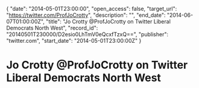 {
  "date": "2014-05-01T23:00:00", 
  "open_access": false, 
  "target_url": "https://twitter.com/ProfJoCrotty", 
  "description": "", 
  "end_date": "2014-06-07T01:00:00Z", 
  "title": "Jo Crotty @ProfJoCrotty on Twitter Liberal Democrats North West", 
  "record_id": "20140501T230000/D2esio0LhTmV0eQcxfTzxQ==", 
  "publisher": "twitter.com", 
  "start_date": "2014-05-01T23:00:00Z"
}

# Jo Crotty @ProfJoCrotty on Twitter Liberal Democrats North West

